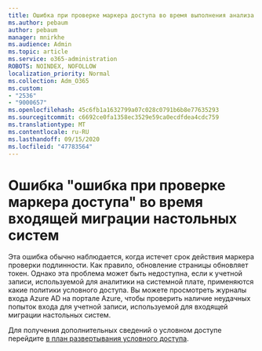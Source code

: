 ```yaml
---
title: Ошибка при проверке маркера доступа во время выполнения анализа настольных систем
ms.author: pebaum
author: pebaum
manager: mnirkhe
ms.audience: Admin
ms.topic: article
ms.service: o365-administration
ROBOTS: NOINDEX, NOFOLLOW
localization_priority: Normal
ms.collection: Adm_O365
ms.custom:
- "2536"
- "9000657"
ms.openlocfilehash: 45c6fb1a1632799a07c028c0791b6b8e77635293
ms.sourcegitcommit: c6692ce0fa1358ec3529e59ca0ecdfdea4cdc759
ms.translationtype: MT
ms.contentlocale: ru-RU
ms.lasthandoff: 09/15/2020
ms.locfileid: "47783564"
---
```

# <a name="there-was-an-error-validating-access-token-error-during-desktop-analytics-onboarding"></a>Ошибка "ошибка при проверке маркера доступа" во время входящей миграции настольных систем

Эта ошибка обычно наблюдается, когда истечет срок действия маркера проверки подлинности. Как правило, обновление страницы обновляет токен. Однако эта проблема может быть недоступна, если к учетной записи, используемой для аналитики на системной плате, применяются какие политики условного доступа. Вы можете просмотреть журналы входа Azure AD на портале Azure, чтобы проверить наличие неудачных попыток входа для учетной записи, используемой для входящей миграции настольных систем.

Для получения дополнительных сведений о условном доступе перейдите [в план развертывания условного доступа](https://docs.microsoft.com/azure/active-directory/conditional-access/plan-conditional-access).
